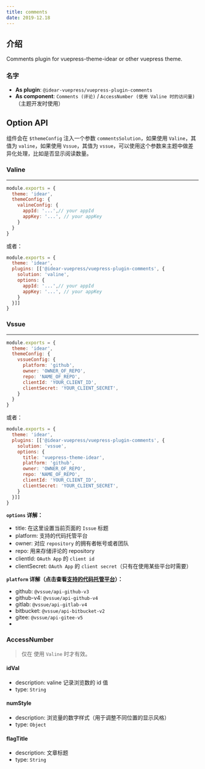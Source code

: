 ```yaml
---
title: comments
date: 2019-12.18
---
```


## 介绍

Comments plugin for vuepress-theme-idear or other vuepress theme.

### 名字

- **As plugin**: `@idear-vuepress/vuepress-plugin-comments`
- **As component**: `Comments (评论)` / `AccessNumber (使用 Valine 时的访问量)`（主题开发时使用）

## Option API

组件会在 `$themeConfig` 注入一个参数 `commentsSolution`，如果使用 `Valine`，其值为 `valine`，如果使用 `Vssue`，其值为 `vssue`，可以使用这个参数来主题中做差异化处理，比如是否显示阅读数量。

### Valine

---

```javascript
module.exports = {
  theme: 'idear',
  themeConfig: {
    valineConfig: {
      appId: '...',// your appId
      appKey: '...', // your appKey
    }
  }  
}
```

或者：

```javascript
module.exports = {
  theme: 'idear',
  plugins: [['@idear-vuepress/vuepress-plugin-comments', {
    solution: 'valine',
    options: {
      appId: '...',// your appId
      appKey: '...', // your appKey
    }
  }]] 
}
```

### Vssue

---

```javascript
module.exports = {
  theme: 'idear',
  themeConfig: {
    vssueConfig: {
      platform: 'github',
      owner: 'OWNER_OF_REPO',
      repo: 'NAME_OF_REPO',
      clientId: 'YOUR_CLIENT_ID',
      clientSecret: 'YOUR_CLIENT_SECRET',
    }
  }  
}
```

或者：

```javascript
module.exports = {
  theme: 'idear',
  plugins: [['@idear-vuepress/vuepress-plugin-comments', {
    solution: 'vssue',
    options: {
      title: 'vuepress-theme-idear',
      platform: 'github',
      owner: 'OWNER_OF_REPO',
      repo: 'NAME_OF_REPO',
      clientId: 'YOUR_CLIENT_ID',
      clientSecret: 'YOUR_CLIENT_SECRET',
    }
  }]] 
}
```

**`options` 详解：**
- title: 在这里设置当前页面的 `Issue` 标题
- platform: 支持的代码托管平台
- owner: 对应 `repository` 的拥有者帐号或者团队
- repo: 用来存储评论的 repository
- clientId: `OAuth App` 的 `client id`
- clientSecret: `OAuth App` 的 `client secret`（只有在使用某些平台时需要）

**`platform` 详解（点击查看[支持的代码托管平台](https://vssue.js.org/zh/guide/supported-platforms.html)）：**
- github: `@vssue/api-github-v3`
- github-v4: `@vssue/api-github-v4`
- gitlab: `@vssue/api-gitlab-v4`
- bitbucket: `@vssue/api-bitbucket-v2`
- gitee: `@vssue/api-gitee-v5`
- 

### AccessNumber

> 仅在 使用 `Valine` 时才有效。


#### idVal

- description: valine 记录浏览数的 id 值
- type: `String`

#### numStyle

- description: 浏览量的数字样式（用于调整不同位置的显示风格）
- type: `Object`

#### flagTitle

- description: 文章标题
- type: `String`